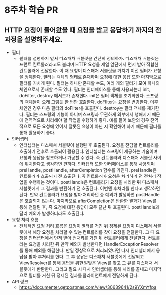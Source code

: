 # 8주차 학습 PR

## HTTP 요청이 들어왔을 때 요청을 받고 응답하기 까지의 전 과정을 설명해주세요.
- 필터
  - 필터를 설명하기 앞서 디스패쳐 서블릿을 간단히 정의하자. 디스패처 서블릿은 프런트 컨트롤러라고도 불리며 HTTP 요청을 제일 앞단에서 먼저 받아 적합한 컨트롤러에 전달한다. 이 때 요청이 디스패쳐 서블릿을 거치기 이전 필터가 요청을 정제한다. 필터는 객체의 형태로 존재하며 요청에 대한 응답 또한 마지막으로 필터를 거치게 된다. 필터는 하나만 존재할 수도, 여러 개의 필터가 모여 하나의 체인으로서 존재할 수도 있다. 필터는 인터페이스를 통해 사용되는데 init, doFilter, destroy 메서드가 존재한다. init은 필터 객체를 초기화한다. 스프링의 객체들이 으레 그렇듯 한 번만 호출한다. doFIlter는 요청을 변경한다. 이후 체인인 경우 다음 필터의 doFilter를 호출한다. destroy는 필터 객체를 제거한다. 필터는 스프링의 기능이 아니며 스프링과 무관하게 외부에서 행해지기 때문에 전역적으로 처리해야 할 작업을 수행하기 좋다. 예를 들어 보안의 경우 전역적으로 모든 요청에 있어서 잘못된 요청이 아닌 지 확인해야 하기 때문에 필터를 통해 활용하기 좋다.
- 인터셉터
  - 인터셉터는 디스패쳐 서블릿이 실행된 후 호출된다. 요청을 전담할 컨트롤러를 호출하기 전후로 호출되어 활용된다. 인터셉터는 스프링이 제공하는 기술이며 요청과 응답을 참조하거나 가공할 수 있다. 즉 컨트롤러와 디스패쳐 서블릿 사이에 위치한다고 생각하면 편하다. 인터셉터 또한 인터페이스를 통해 사용되며 preHandle, postHandle, afterCompletion 함수를 가진다. preHandle은 컨트롤러가 호출되기 전 호출된다. 즉 컨트롤러가 요청을 처리하기 전 전처리 작업을 수행하는 것이다. postHandle은 컨트롤러가 요청을 처리한 뒤 디스패쳐 서블릿에게 그 결과를 반환하기 전 호출된다. 이번엔 후처리를 한다고 생각하면 된다. 만약 컨트롤러가 요청을 받아 처리하던 중 예외가 발생하면 postHandle은 호출되지 않는다. 마지막으로 afterCompletion은 반환한 결과가 View를 통해 전달된 후, 즉 요청에 대한 응답이 모두 끝난 뒤 호출된다. postHandle과 달리 예외가 발생하더라도 호출된다.
- 요청 처리 흐름
  - 전체적인 요청 처리 흐름은 요청이 필터를 거친 뒤 정제된 요청이 디스패쳐 서블릿에서 해당 요청을 처리할 수 있는 컨트롤러를 찾아 요청을 전달한다. 그 때 요청을 인터셉터에서 먼저 받아 전처리를 거친 뒤 컨트롤러에게 전달한다. 컨트롤러는 요청을 처리한 뒤 만약 예외가 발생한다면 HandlerExceptionResolver를 통해 예외를 해결한다. 만일 정상적으로 처리되었다면 다시 인터셉터에서 응답을 받아 후처리를 한다. 그 후 응답은 디스패쳐 서블릿에게 전달되고 ViewResolver를 통해 응답을 위한 알맞은 View를 찾고 그 뷰를 디스패쳐 서블릿에게 반환한다. 그리고 필요 시 다시 인터셉터를 통해 처리를 끝내고 마지막으로 필터를 거친 뒤 정제된 결과를 클라이언트에게 전달하게 된다.
- API 링크
  - https://documenter.getpostman.com/view/30639641/2s9YXmYfpa

